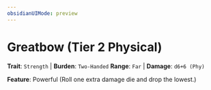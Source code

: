 ```yaml
---
obsidianUIMode: preview
---
```

# Greatbow (Tier 2 Physical)

**Trait**: `Strength` | **Burden**: `Two-Handed`
**Range**: `Far` | **Damage**: `d6+6 (Phy)`

**Feature**: Powerful (Roll one extra damage die and drop the lowest.)

